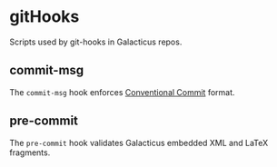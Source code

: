 # gitHooks

Scripts used by git-hooks in Galacticus repos.

## commit-msg

The `commit-msg` hook enforces [Conventional Commit](https://www.conventionalcommits.org) format.

## pre-commit

The `pre-commit` hook validates Galacticus embedded XML and LaTeX fragments.
